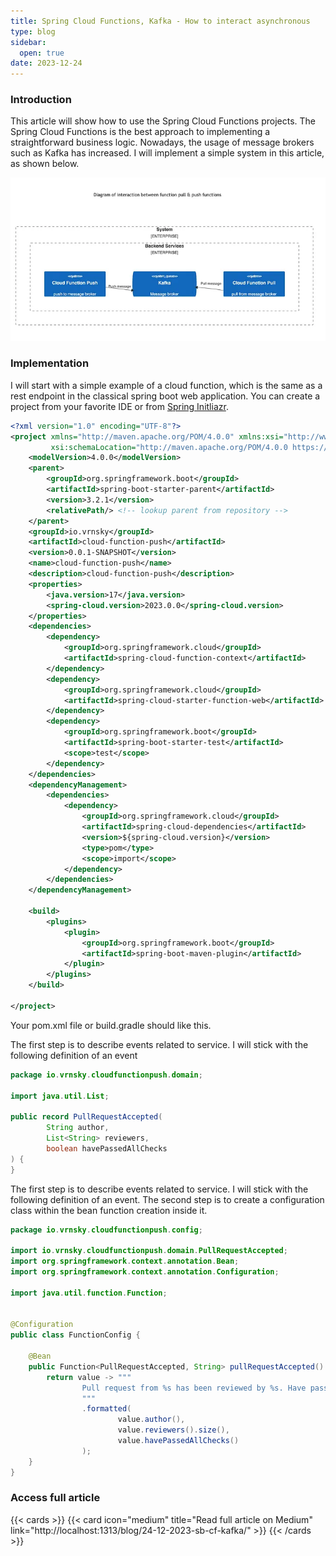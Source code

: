 ```yaml
---
title: Spring Cloud Functions, Kafka - How to interact asynchronous
type: blog
sidebar:
  open: true
date: 2023-12-24
---
```


### Introduction
This article will show how to use the Spring Cloud Functions projects. The Spring Cloud Functions is the best approach to implementing a straightforward business logic.
Nowadays, the usage of message brokers such as Kafka has increased.
I will implement a simple system in this article, as shown below.

![Diagram of developing system](sb-cf-kafka-1.png "Diagram of developing system")

### Implementation
I will start with a simple example of a cloud function, 
which is the same as a rest endpoint in the classical spring boot web application. 
You can create a project from your favorite IDE or from [Spring Initliazr](https://start.spring.io/).

```xml {filename="pom.xml"}
<?xml version="1.0" encoding="UTF-8"?>
<project xmlns="http://maven.apache.org/POM/4.0.0" xmlns:xsi="http://www.w3.org/2001/XMLSchema-instance"
         xsi:schemaLocation="http://maven.apache.org/POM/4.0.0 https://maven.apache.org/xsd/maven-4.0.0.xsd">
    <modelVersion>4.0.0</modelVersion>
    <parent>
        <groupId>org.springframework.boot</groupId>
        <artifactId>spring-boot-starter-parent</artifactId>
        <version>3.2.1</version>
        <relativePath/> <!-- lookup parent from repository -->
    </parent>
    <groupId>io.vrnsky</groupId>
    <artifactId>cloud-function-push</artifactId>
    <version>0.0.1-SNAPSHOT</version>
    <name>cloud-function-push</name>
    <description>cloud-function-push</description>
    <properties>
        <java.version>17</java.version>
        <spring-cloud.version>2023.0.0</spring-cloud.version>
    </properties>
    <dependencies>
        <dependency>
            <groupId>org.springframework.cloud</groupId>
            <artifactId>spring-cloud-function-context</artifactId>
        </dependency>
        <dependency>
            <groupId>org.springframework.cloud</groupId>
            <artifactId>spring-cloud-starter-function-web</artifactId>
        </dependency>
        <dependency>
            <groupId>org.springframework.boot</groupId>
            <artifactId>spring-boot-starter-test</artifactId>
            <scope>test</scope>
        </dependency>
    </dependencies>
    <dependencyManagement>
        <dependencies>
            <dependency>
                <groupId>org.springframework.cloud</groupId>
                <artifactId>spring-cloud-dependencies</artifactId>
                <version>${spring-cloud.version}</version>
                <type>pom</type>
                <scope>import</scope>
            </dependency>
        </dependencies>
    </dependencyManagement>

    <build>
        <plugins>
            <plugin>
                <groupId>org.springframework.boot</groupId>
                <artifactId>spring-boot-maven-plugin</artifactId>
            </plugin>
        </plugins>
    </build>

</project>
```

Your pom.xml file or build.gradle should like this.

The first step is to describe events related to service. I will stick with the following definition of an event

```java {filename="PullRequestAccepted.java"}
package io.vrnsky.cloudfunctionpush.domain;

import java.util.List;

public record PullRequestAccepted(
        String author,
        List<String> reviewers,
        boolean havePassedAllChecks
) {
}
```
The first step is to describe events related to service. I will stick with the following definition of an event.
The second step is to create a configuration class within the bean function creation inside it.

```java {filename="FunctionConfig.java"}
package io.vrnsky.cloudfunctionpush.config;

import io.vrnsky.cloudfunctionpush.domain.PullRequestAccepted;
import org.springframework.context.annotation.Bean;
import org.springframework.context.annotation.Configuration;

import java.util.function.Function;


@Configuration
public class FunctionConfig {

    @Bean
    public Function<PullRequestAccepted, String> pullRequestAccepted() {
        return value -> """
                Pull request from %s has been reviewed by %s. Have passed all checks: %b
                """
                .formatted(
                        value.author(), 
                        value.reviewers().size(),
                        value.havePassedAllChecks()
                );
    }
}

```

### Access full article
{{< cards >}}
{{< card icon="medium" title="Read full article on Medium" link="http://localhost:1313/blog/24-12-2023-sb-cf-kafka/" >}}
{{< /cards >}}